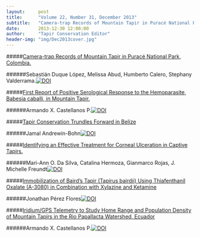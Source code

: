 ```yaml
---
layout:     post
title:      "Volume 22, Number 31, December 2013"
subtitle:   "Camera-trap Records of Mountain Tapir in Puracé National Park, Colombia, First Report of Positive Serological Response to the Hemoparasite, Identifying an Effective Treatment for Corneal Ulceration in Captive Tapirs, and much more."
date:       2013-12-30 12:00:00
author:     "Tapir Conservation Editor"
header-img: "img/Dec2013cover.jpg"
---
```


#####[Camera-trap Records of Mountain Tapir in Puracé National Park, Colombia.](http://dx.doi.org/10.5281/zenodo.23411 "Link soon")

######Sebastián Duque López, Melissa Abud, Humberto Calero, Stephany Valderrama.[![DOI](https://zenodo.org/badge/doi/10.5281/zenodo.23411.svg)](http://dx.doi.org/10.5281/zenodo.23411)
<p> </p>


#####[First Report of Positive Serological Response to the Hemoparasite, Babesia caballi, in Mountain Tapir.](http://dx.doi.org/10.5281/zenodo.23411 "Link soon")

######Armando X. Castellanos P.[![DOI](https://zenodo.org/badge/doi/10.5281/zenodo.22648.svg)](http://dx.doi.org/10.5281/zenodo.22648)
<p> </p>



#####[Tapir Conservation Trundles Forward in Belize](http://dx.doi.org/10.5281/zenodo.22642 "Click for more details")

######Jamal Andrewin-Bohn[![DOI](https://zenodo.org/badge/doi/10.5281/zenodo.22642.svg)](http://dx.doi.org/10.5281/zenodo.22642)
<p> </p>



#####[Identifying an Effective Treatment for Corneal Ulceration in Captive Tapirs.](http://dx.doi.org/10.5281/zenodo.23408 "Click for more details")

######Mari-Ann O. Da Silva, Catalina Hermoza, Gianmarco Rojas, J. Michelle Freundt[![DOI](https://zenodo.org/badge/doi/10.5281/zenodo.23408.svg)](http://dx.doi.org/10.5281/zenodo.23408)
<p> </p>



#####[Immobilization of Baird’s Tapir (Tapirus bairdii) Using Thiafenthanil Oxalate (A-3080) in Combination with Xylazine and Ketamine](http://dx.doi.org/10.5281/zenodo.23415 "Click for more details")

######Jonathan Pérez Flores[![DOI](https://zenodo.org/badge/doi/10.5281/zenodo.23415.svg)](http://dx.doi.org/10.5281/zenodo.23415)
<p> </p>


#####[Iridium/GPS Telemetry to Study Home Range and Population Density of Mountain Tapirs in the Rio Papallacta Watershed, Ecuador](http://dx.doi.org/10.5281/zenodo.23415 "Click for more details")

######Armando X. Castellanos P.[![DOI](https://zenodo.org/badge/doi/10.5281/zenodo.23415.svg)](http://dx.doi.org/10.5281/zenodo.23415)
<p> </p>



